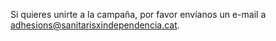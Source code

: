 Si quieres unirte a la campaña, por favor envíanos un e-mail a <a href="mailto:adhesions@sanitarisxindependencia.cat">adhesions@sanitarisxindependencia.cat</a>.
